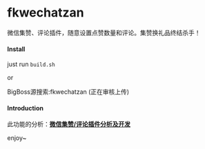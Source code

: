 # fkwechatzan
微信集赞、评论插件，随意设置点赞数量和评论。集赞换礼品终结杀手！

#### Install

just run `build.sh`

or

BigBoss源搜索:fkwechatzan  (正在审核上传)



#### Introduction

此功能的分析：[**微信集赞/评论插件分析及开发**](http://4ch12dy.site/2019/07/22/fkwechatLike/fkwechatLike/)  

enjoy~

